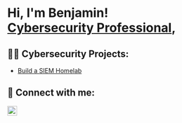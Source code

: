 <h1>Hi, I'm Benjamin! <br/><a href="https://www.linkedin.com/in/benjamin-ebright/">Cybersecurity Professional</a>, 
<h2>👨‍💻 Cybersecurity Projects:</h2>

 
  - [Build a SIEM Homelab](https://github.com/ebrightben/SIEM-HomeLab/)
  


<h2> 🤳 Connect with me:</h2>

[<img align="left" alt="Benjamin Ebright | LinkedIn" width="22px" src="https://cdn.jsdelivr.net/npm/simple-icons@v3/icons/linkedin.svg" />](https://www.linkedin.com/in/benjamin-ebright/)






<!--

-->
